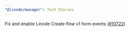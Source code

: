 ```yaml
---
"@linode/manager": Tech Stories
---
```


Fix and enable Linode Create flow v1 form events ([#10722](https://github.com/linode/manager/pull/10722))
